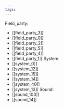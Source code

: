 ```yaml
---
tags:
---
```

Field_party:
- [[field_party_3]]
- [[field_party_0]]
- [[field_party_2]]
- [[field_party_5]]
- [[field_party_4]]
- [[field_party_1]]
System:
- [[system_0]]
- [[system_12]]
- [[system_15]]
- [[system_14]]
- [[system_40]]
- [[system_13]]
Sound:
- [[sound_103]]
- [[sound_14]]
